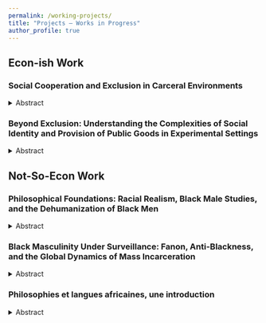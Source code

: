 ```yaml
---
permalink: /working-projects/
title: "Projects – Works in Progress"
author_profile: true
---
```


## Econ-ish Work

### Social Cooperation and Exclusion in Carceral Environments

<details>
<summary>Abstract</summary>

Over 11.5 million people are incarcerated globally, with the French prison system facing acute challenges such as overcrowding, poor conditions, and high recidivism. While prisons are meant to punish, deter, rehabilitate, and incapacitate, their reliance on isolation may undermine the social and psychological conditions necessary for reintegration. Despite their importance, these behavioral and psychological dimensions remain underexplored.<br><br>
This thesis takes an interdisciplinary approach to examine how social exclusion and social identity affect cooperative behavior among incarcerated individuals. An original experiment was conducted in a French Maison Centrale, combining a public goods game, social inclusion priming, and qualitative interviews. The mixed 2×2 design includes a within-subjects manipulation of social identity (inmates play with in-group vs. out-group members) and a between-subjects priming task (inclusion vs. control). Semi-structured interviews followed to collect psychosocial data and to explore inmates’ experiences of exclusion, identity, and belonging. <br><br>
The findings challenge the notion of a unified “criminal brotherhood,” as no significant ingroup bias was observed in cooperative behavior. However, social inclusion priming increased cooperation toward out-group members, suggesting that even minimal psychological interventions can foster prosociality toward the out-group. Exploratory analyses further highlight the negative impact of prolonged incarceration on trust and cooperation, aligning with emerging theories of institutionalized social exclusion. <br><br>
Although constrained by sample size and the specificity of the setting, this research aims to provide novel insights into the psychosocial effects of incarceration. By illuminating the complex interplay between exclusion, identity, and cooperation, the thesis contributes to the broader goal of enhancing rehabilitation efforts.<br><br>

</details>

### Beyond Exclusion: Understanding the Complexities of Social Identity and Provision of Public Goods in Experimental Settings

<details>
<summary>Abstract</summary>

This research explores the impact of social exclusion and social identity on cooperation through a three-stage experimental design. In the early stages, participants established their group identity on the basis of their preferences for abstract paintings. The first experimental stage involved symmetrical and asymmetrical one- shot prisoner’s dilemma (PD) games, revealing that cooperation rates were higher in the asymmetrical PD, despite the unchanged Nash equilibrium favoring defection. The concept of the “veil of ignorance” could explain this increased cooperation, by promoting empathy between participants. The second experimental stage, a public goods game, showed that prior social exclusion led to lower contributions, but that strong group identification and internal locus of control mitigated this effect, leading to some increased contributions from the socially excluded individuals. These results highlight the complexity of social exclusion and the important roles of social identity and individual characteristics in cooperative behavior. They pave the way for future field experiments, which should investigate the interaction between these factors to inform policies promoting social cohesion and prosocial behavior.<br><br>

</details>

## Not-So-Econ Work

### Philosophical Foundations: Racial Realism, Black Male Studies, and the Dehumanization of Black Men

<details>
<summary>Abstract</summary>

This chapter examines the philosophical foundations of Black Male Studies, as developed by Tommy Curry, and its relevance to understanding the dehumanization and marginalization of Black men, particularly within carceral settings. Curry’s work emphasizes the unique vulnerabilities faced by Black men due to their historical and social exclusion from dominant gender and race theories. Critiquing mainstream feminist and racial frameworks, Curry highlights the brutal realities Black men endure, including systemic violence, poverty, sexual exploitation, and exclusion from socio-political structures. Building on racial realism, particularly as articulated by Derrick Bell, the chapter explores how Black men have been historically constructed as threats—physically, economically, and sexually—resulting in their heightened dehumanization in prison systems. Curry’s analysis of the sexualized fear and desire surrounding the Black male body, including the construction of the Black Male Rapist trope, offers a critical lens to understand the homoeroticization of Black male flesh and its violent consequences, such as assault and death. <br><br>


Frantz Fanon’s foundational concepts, including the phobogenic object and the psychological effects of colonization, complement Curry’s work by exploring how colonial frameworks perpetuate the fear and alienation of Black male bodies. These insights illuminate the intersection of racialized masculinity, systemic oppression, and the carceral environment, where Black men’s identities are shaped by simultaneous fear and desire. <br><br>  


Norman Ajari’s contributions further enrich the chapter’s analysis by addressing the existential dimensions of Black male suffering. Ajari’s exploration of the “racial unconscious” within Western philosophy situates Black men in an existential liminality between life and death, highlighting how dehumanization transcends physical violence to affect their very being. His reflections on Black radical pessimism, particularly as developed in Noirceur (2022), reveal how the carceral system perpetuates historical anti-Blackness, reinforcing the conditions that render Black men perpetual outsiders.  <br><br>


Together, the works of Curry, Fanon, and Ajari provide a comprehensive philosophical framework for understanding the structural, psychological, and existential dimensions of Black male dehumanization. This chapter situates these critical perspectives within carceral systems, offering a nuanced analysis of the profound challenges faced by Black male prisoners under systemic oppression. <br><br>

</details>

### Black Masculinity Under Surveillance: Fanon, Anti-Blackness, and the Global Dynamics of Mass Incarceration

<details>
<summary>Abstract</summary>

This paper examines mass incarceration’s disproportionate impact on Black males through a Fanonian lens, highlighting the persistence of colonial legacies in modern carceral systems. By comparing the U.S. and French prison systems, it exposes how systemic racism, racial capitalism, and the libidinal economy of anti-Blackness sustain the criminalization and dehumanization of Black men, emphasizing the need for decolonial approaches to justice.

</details>

### Philosophies et langues africaines, une introduction

<details>
<summary>Abstract</summary>

Cet essai explore les idées d'Alexis Kagamé sur la philosophie bantoue, mettant en avant son approche linguistique. Il remet en question les généralisations de Placide Tempels, soulignant l'importance du langage dans la pensée philosophique africaine. En examinant les liens entre langage et pensée, il invite à repenser les fondements de cette philosophie. L'essai aborde également les perspectives de Souleymane Bachir Diagne, qui encourage à dépasser les nationalismes ontologiques et linguistiques pour embrasser la diversité philosophique et linguistique. Ensuite, il analyse la conception du temps chez John Mbiti, montrant comment la langue et la culture influencent la perception du temps en Afrique. Enfin, l'essai conclut sur la proposition de Diagne d'"incliner sans nécessiter", soulignant l'importance de reconnaître la diversité linguistique comme une richesse et de pratiquer la traduction avec respect pour les différentes cultures et langues.

</details>
